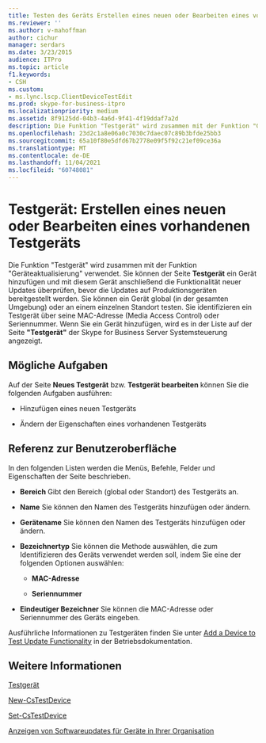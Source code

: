 ```yaml
---
title: Testen des Geräts Erstellen eines neuen oder Bearbeiten eines vorhandenen Testgeräts
ms.reviewer: ''
ms.author: v-mahoffman
author: cichur
manager: serdars
ms.date: 3/23/2015
audience: ITPro
ms.topic: article
f1.keywords:
- CSH
ms.custom:
- ms.lync.lscp.ClientDeviceTestEdit
ms.prod: skype-for-business-itpro
ms.localizationpriority: medium
ms.assetid: 8f9125dd-04b3-4a6d-9f41-4f19ddaf7a2d
description: Die Funktion "Testgerät" wird zusammen mit der Funktion "Geräteaktualisierung" verwendet. Sie können der Seite Testgerät ein Gerät hinzufügen und mit diesem Gerät anschließend die Funktionalität neuer Updates überprüfen, bevor die Updates auf Produktionsgeräten bereitgestellt werden. Sie können ein Gerät global (in der gesamten Umgebung) oder an einem einzelnen Standort testen. Sie identifizieren ein Testgerät über seine MAC-Adresse (Media Access Control) oder Seriennummer. Wenn Sie ein Gerät hinzufügen, wird es in der Liste auf der Seite "Testgerät" der Skype for Business Server Systemsteuerung angezeigt.
ms.openlocfilehash: 23d2c1a8e06a0c7030c7daec07c89b3bfde25bb3
ms.sourcegitcommit: 65a10f80e5dfd67b2778e09f5f92c21ef09ce36a
ms.translationtype: MT
ms.contentlocale: de-DE
ms.lasthandoff: 11/04/2021
ms.locfileid: "60748081"
---
```

# <a name="test-device-create-new-or-edit-existing"></a>Testgerät: Erstellen eines neuen oder Bearbeiten eines vorhandenen Testgeräts

Die Funktion "Testgerät" wird zusammen mit der Funktion "Geräteaktualisierung" verwendet. Sie können der Seite **Testgerät** ein Gerät hinzufügen und mit diesem Gerät anschließend die Funktionalität neuer Updates überprüfen, bevor die Updates auf Produktionsgeräten bereitgestellt werden. Sie können ein Gerät global (in der gesamten Umgebung) oder an einem einzelnen Standort testen. Sie identifizieren ein Testgerät über seine MAC-Adresse (Media Access Control) oder Seriennummer. Wenn Sie ein Gerät hinzufügen, wird es in der Liste auf der Seite **"Testgerät"** der Skype for Business Server Systemsteuerung angezeigt.

## <a name="tasks-you-can-perform"></a>Mögliche Aufgaben

Auf der Seite **Neues Testgerät** bzw. **Testgerät bearbeiten** können Sie die folgenden Aufgaben ausführen:

- Hinzufügen eines neuen Testgeräts

- Ändern der Eigenschaften eines vorhandenen Testgeräts

## <a name="ui-reference"></a>Referenz zur Benutzeroberfläche

In den folgenden Listen werden die Menüs, Befehle, Felder und Eigenschaften der Seite beschrieben.

- **Bereich** Gibt den Bereich (global oder Standort) des Testgeräts an.

- **Name** Sie können den Namen des Testgeräts hinzufügen oder ändern.

- **Gerätename** Sie können den Namen des Testgeräts hinzufügen oder ändern.

- **Bezeichnertyp** Sie können die Methode auswählen, die zum Identifizieren des Geräts verwendet werden soll, indem Sie eine der folgenden Optionen auswählen:

  - **MAC-Adresse**

  - **Seriennummer**

- **Eindeutiger Bezeichner** Sie können die MAC-Adresse oder Seriennummer des Geräts eingeben.

Ausführliche Informationen zu Testgeräten finden Sie unter [Add a Device to Test Update Functionality](/previous-versions/office/lync-server-2013/lync-server-2013-create-a-device-to-test-update-functionality) in der Betriebsdokumentation.
## <a name="see-also"></a>Weitere Informationen

[Testgerät](test-device.md)

[New-CsTestDevice](/powershell/module/skype/new-cstestdevice?view=skype-ps)

[Set-CsTestDevice](/powershell/module/skype/set-cstestdevice?view=skype-ps)

[Anzeigen von Softwareupdates für Geräte in Ihrer Organisation](/previous-versions/office/lync-server-2013/lync-server-2013-view-software-updates-for-devices-in-your-organization)